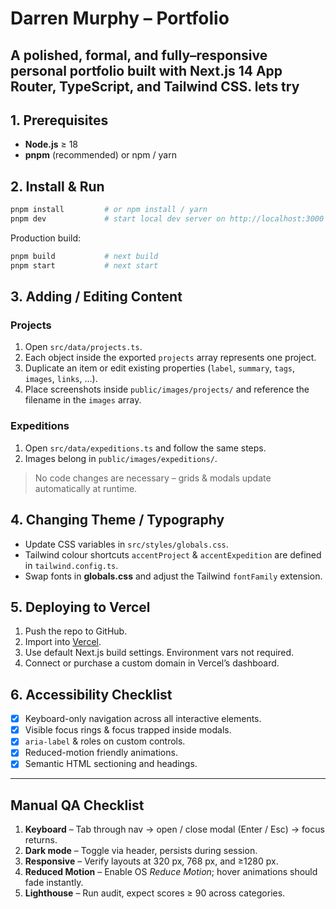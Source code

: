 # Darren Murphy – Portfolio

A polished, formal, and fully–responsive personal portfolio built with **Next.js 14 App Router**, **TypeScript**, and **Tailwind CSS**.
lets try
---

## 1. Prerequisites

* **Node.js** ≥ 18
* **pnpm** (recommended) or npm / yarn

## 2. Install & Run

```bash
pnpm install         # or npm install / yarn
pnpm dev             # start local dev server on http://localhost:3000
```

Production build:

```bash
pnpm build           # next build
pnpm start           # next start
```

## 3. Adding / Editing Content

### Projects
1. Open `src/data/projects.ts`.
2. Each object inside the exported `projects` array represents one project.
3. Duplicate an item or edit existing properties (`label`, `summary`, `tags`, `images`, `links`, …).
4. Place screenshots inside `public/images/projects/` and reference the filename in the `images` array.

### Expeditions
1. Open `src/data/expeditions.ts` and follow the same steps.
2. Images belong in `public/images/expeditions/`.

> No code changes are necessary – grids & modals update automatically at runtime.

## 4. Changing Theme / Typography

* Update CSS variables in `src/styles/globals.css`.
* Tailwind colour shortcuts `accentProject` & `accentExpedition` are defined in `tailwind.config.ts`.
* Swap fonts in **globals.css** and adjust the Tailwind `fontFamily` extension.

## 5. Deploying to Vercel

1. Push the repo to GitHub.
2. Import into [Vercel](https://vercel.com).
3. Use default Next.js build settings. Environment vars not required.
4. Connect or purchase a custom domain in Vercel’s dashboard.

## 6. Accessibility Checklist

- [x] Keyboard-only navigation across all interactive elements.
- [x] Visible focus rings & focus trapped inside modals.
- [x] `aria-label` & roles on custom controls.
- [x] Reduced-motion friendly animations.
- [x] Semantic HTML sectioning and headings.

---

## Manual QA Checklist

1. **Keyboard** – Tab through nav → open / close modal (Enter / Esc) → focus returns.
2. **Dark mode** – Toggle via header, persists during session.
3. **Responsive** – Verify layouts at 320 px, 768 px, and ≥1280 px.
4. **Reduced Motion** – Enable OS *Reduce Motion*; hover animations should fade instantly.
5. **Lighthouse** – Run audit, expect scores ≥ 90 across categories.
